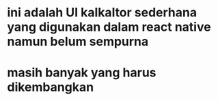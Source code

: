 # ini adalah UI kalkaltor sederhana yang digunakan dalam react native namun belum sempurna
# masih banyak yang harus dikembangkan
